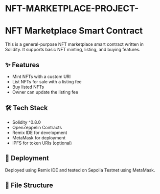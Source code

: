 # NFT-MARKETPLACE-PROJECT-
# NFT Marketplace Smart Contract

This is a general-purpose NFT marketplace smart contract written in Solidity. It supports basic NFT minting, listing, and buying features.

## ✨ Features

- Mint NFTs with a custom URI
- List NFTs for sale with a listing fee
- Buy listed NFTs
- Owner can update the listing fee

## 🛠 Tech Stack

- Solidity ^0.8.0
- OpenZeppelin Contracts
- Remix IDE for development
- MetaMask for deployment
- IPFS for token URIs (optional)

## 🚀 Deployment

Deployed using Remix IDE and tested on Sepolia Testnet using MetaMask.

## 📂 File Structure
